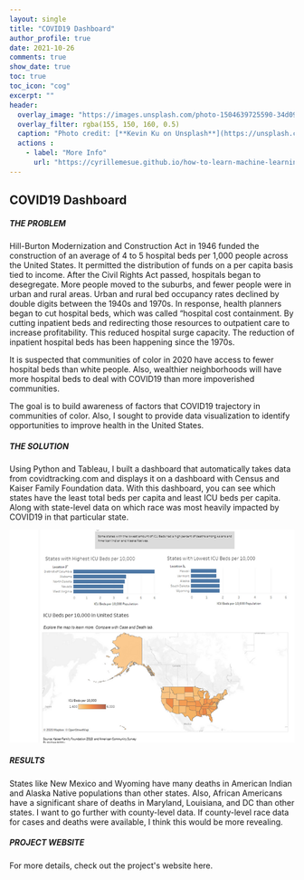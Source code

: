 ```yaml
--- 
layout: single
title: "COVID19 Dashboard"
author_profile: true
date: 2021-10-26
comments: true
show_date: true
toc: true
toc_icon: "cog"
excerpt: ""
header:
  overlay_image: "https://images.unsplash.com/photo-1504639725590-34d0984388bd?ixid=MnwxMjA3fDB8MHxwaG90by1wYWdlfHx8fGVufDB8fHx8&ixlib=rb-1.2.1&auto=format&fit=crop&w=774&q=80"
  overlay_filter: rgba(155, 150, 160, 0.5)
  caption: "Photo credit: [**Kevin Ku on Unsplash**](https://unsplash.com/s/photos/deep-learning)"
  actions : 
    - label: "More Info"
      url: "https://cyrillemesue.github.io/how-to-learn-machine-learning-and-deep-learning/"
--- 
```


## COVID19 Dashboard

##### THE PROBLEM

Hill-Burton Modernization and Construction Act in 1946 funded the construction of an average of 4 to 5 hospital beds per 1,000 people across the United States. It permitted the distribution of funds on a per capita basis tied to income. After the Civil Rights Act passed, hospitals began to desegregate. More people moved to the suburbs, and fewer people were in urban and rural areas. Urban and rural bed occupancy rates declined by double digits between the 1940s and 1970s. In response, health planners began to cut hospital beds, which was called “hospital cost containment. By cutting inpatient beds and redirecting those resources to outpatient care to increase profitability. This reduced hospital surge capacity. The reduction of inpatient hospital beds has been happening since the 1970s.

It is suspected that communities of color in 2020 have access to fewer hospital beds than white people. Also, wealthier neighborhoods will have more hospital beds to deal with COVID19 than more impoverished communities.

The goal is to build awareness of factors that COVID19 trajectory in communities of color. Also, I sought to provide data visualization to identify opportunities to improve health in the United States.

##### THE SOLUTION

Using Python and Tableau, I built a dashboard that automatically takes data from covidtracking.com and displays it on a dashboard with Census and Kaiser Family Foundation data. With this dashboard, you can see which states have the least total beds per capita and least ICU beds per capita.  Along with state-level data on which race was most heavily impacted by COVID19 in that particular state.

![vizhobby](/images/vizhobby_PNG.webp)

##### RESULTS

States like New Mexico and Wyoming have many deaths in American Indian and Alaska Native populations than other states.
Also, African Americans have a significant share of deaths in Maryland, Louisiana, and DC than other states.
I want to go further with county-level data. If county-level race data for cases and deaths were available, I think this would be more revealing.

##### PROJECT WEBSITE
For more details, check out the project's website here.